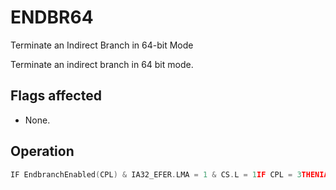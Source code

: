 # ENDBR64

Terminate an Indirect Branch in 64-bit Mode

Terminate an indirect branch in 64 bit mode.

## Flags affected

- None.

## Operation

```C
IF EndbranchEnabled(CPL) & IA32_EFER.LMA = 1 & CS.L = 1IF CPL = 3THENIA32_U_CET.TRACKER = IDLEIA32_U_CET.SUPPRESS = 0ELSEIA32_S_CET.TRACKER = IDLEIA32_S_CET.SUPPRESS = 0FI;FI;
```
